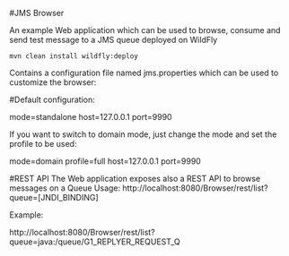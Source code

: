 #JMS Browser

An example Web application which can be used to browse, consume and send test message to a JMS queue deployed on WildFly

```mvn clean install wildfly:deploy```

Contains a configuration file named jms.properties which can be used to customize the browser:

#Default configuration:

mode=standalone
host=127.0.0.1
port=9990

If you want to switch to domain mode, just change the mode and set the profile to be used:

mode=domain
profile=full
host=127.0.0.1
port=9990

#REST API
The Web application exposes also a REST API to browse messages on a Queue
Usage: http://localhost:8080/Browser/rest/list?queue=[JNDI_BINDING]

Example:

http://localhost:8080/Browser/rest/list?queue=java:/queue/G1_REPLYER_REQUEST_Q